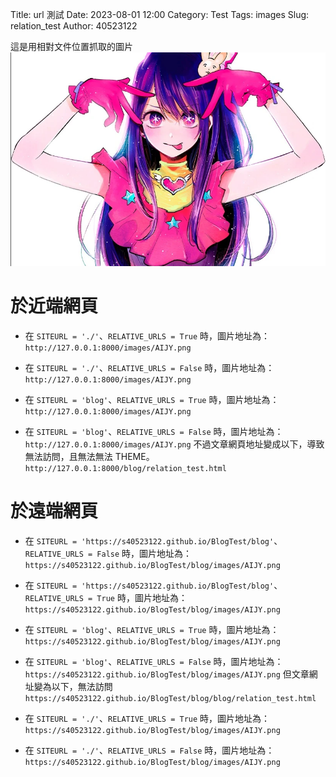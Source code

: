  Title: url 測試
Date: 2023-08-01 12:00
Category: Test
Tags: images
Slug: relation_test
Author: 40523122

<!-- PELICAN_END_SUMMARY -->
 
 這是用相對文件位置抓取的圖片
 ![圖片介紹](./images/AIJY.png)

於近端網頁
===
* 在 `SITEURL = './'`、`RELATIVE_URLS = True` 時，圖片地址為：
`http://127.0.0.1:8000/images/AIJY.png`
* 在 `SITEURL = './'`、`RELATIVE_URLS = False` 時，圖片地址為：
`http://127.0.0.1:8000/images/AIJY.png`

* 在 `SITEURL = 'blog'`、`RELATIVE_URLS = True` 時，圖片地址為：
`http://127.0.0.1:8000/images/AIJY.png`

* 在 `SITEURL = 'blog'`、`RELATIVE_URLS = False` 時，圖片地址為：
`http://127.0.0.1:8000/images/AIJY.png`
不過文章網頁地址變成以下，導致無法訪問，且無法無法 THEME。
`http://127.0.0.1:8000/blog/relation_test.html`

於遠端網頁
===
* 在 `SITEURL = 'https://s40523122.github.io/BlogTest/blog'`、`RELATIVE_URLS = False` 時，圖片地址為：
`https://s40523122.github.io/BlogTest/blog/images/AIJY.png`

* 在 `SITEURL = 'https://s40523122.github.io/BlogTest/blog'`、`RELATIVE_URLS = True` 時，圖片地址為：
`https://s40523122.github.io/BlogTest/blog/images/AIJY.png`

* 在 `SITEURL = 'blog'`、`RELATIVE_URLS = True` 時，圖片地址為：
`https://s40523122.github.io/BlogTest/blog/images/AIJY.png`

* 在 `SITEURL = 'blog'`、`RELATIVE_URLS = False` 時，圖片地址為：
`https://s40523122.github.io/BlogTest/blog/images/AIJY.png`
但文章網址變為以下，無法訪問
`https://s40523122.github.io/BlogTest/blog/blog/relation_test.html`

* 在 `SITEURL = './'`、`RELATIVE_URLS = True` 時，圖片地址為：
`https://s40523122.github.io/BlogTest/blog/images/AIJY.png`

* 在 `SITEURL = './'`、`RELATIVE_URLS = False` 時，圖片地址為：
`https://s40523122.github.io/BlogTest/blog/images/AIJY.png`